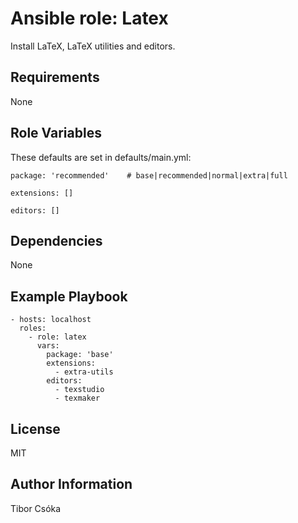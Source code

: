 Ansible role: Latex
=========

Install LaTeX, LaTeX utilities and editors.

Requirements
------------

None

Role Variables
--------------

These defaults are set in defaults/main.yml:

    package: 'recommended'    # base|recommended|normal|extra|full

    extensions: []

    editors: []

Dependencies
------------

None

Example Playbook
----------------

    - hosts: localhost
      roles:
        - role: latex
          vars:
            package: 'base'
            extensions:
              - extra-utils
            editors:
              - texstudio
              - texmaker

License
-------

MIT

Author Information
------------------

Tibor Csóka
